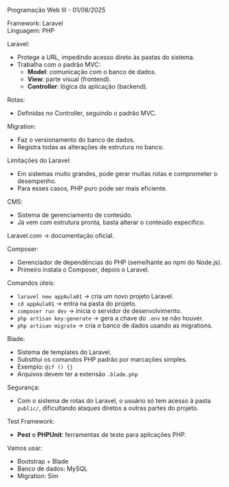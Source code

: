 Programação Web III - 01/08/2025

Framework: Laravel  
Linguagem: PHP

Laravel:
- Protege a URL, impedindo acesso direto às pastas do sistema.
- Trabalha com o padrão MVC:
  - **Model**: comunicação com o banco de dados.
  - **View**: parte visual (frontend).
  - **Controller**: lógica da aplicação (backend).

Rotas:
- Definidas no Controller, seguindo o padrão MVC.

Migration:
- Faz o versionamento do banco de dados.
- Registra todas as alterações de estrutura no banco.

Limitações do Laravel:
- Em sistemas muito grandes, pode gerar muitas rotas e comprometer o desempenho.
- Para esses casos, PHP puro pode ser mais eficiente.

CMS:
- Sistema de gerenciamento de conteúdo.
- Já vem com estrutura pronta, basta alterar o conteúdo específico.

Laravel.com → documentação oficial.

Composer:
- Gerenciador de dependências do PHP (semelhante ao npm do Node.js).
- Primeiro instala o Composer, depois o Laravel.

Comandos úteis:
- `laravel new appAula01` → cria um novo projeto Laravel.
- `cd appAula01` → entra na pasta do projeto.
- `composer run dev` → inicia o servidor de desenvolvimento.
- `php artisan key:generate` → gera a chave do `.env` se não houver.
- `php artisan migrate` → cria o banco de dados usando as migrations.

Blade:
- Sistema de templates do Laravel.
- Substitui os comandos PHP padrão por marcações simples.
- Exemplo: `@if () {}`
- Arquivos devem ter a extensão `.blade.php`

Segurança:
- Com o sistema de rotas do Laravel, o usuário só tem acesso à pasta `public/`, dificultando ataques diretos a outras partes do projeto.

Test Framework:
- **Pest** e **PHPUnit**: ferramentas de teste para aplicações PHP.

Vamos usar:
- Bootstrap + Blade
- Banco de dados: MySQL
- Migration: Sim

